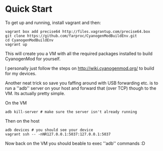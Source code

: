# Quick Start

To get up and running, install vagrant and then:

    vagrant box add precise64 http://files.vagrantup.com/precise64.box
    git clone https://github.com/farproc/CyanogenModBuildEnv.git
    cd CyanogenModBuildEnv
    vagrant up

This will create you a VM with all the required packages installed to build CyanogenMod for yourself.

I personally just follow the steps on http://wiki.cyanogenmod.org/ to build for my devices.

Another neat trick so save you faffing around with USB forwarding etc. is to run a ''adb'' server on your host and forward that (over TCP) though to the VM. Its actually pretty simple.

On the VM

    adb kill-server # make sure the server isn't already running

Then on the host

    adb devices # you should see your device
    vagrant ssh -- -nNR127.0.0.1:5037:127.0.0.1:5037

Now back on the VM you should beable to exec ''adb'' commands :D

